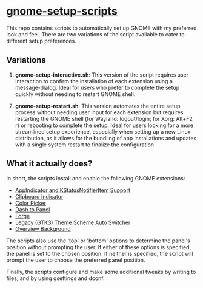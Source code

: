 
# [gnome-setup-scripts](https://github.com/amjadodeh/gnome-setup-scripts)

This repo contains scripts to automatically set up GNOME with my preferred look and feel. There are two variations of the script available to cater to different setup preferences.

## Variations

1. **gnome-setup-interactive.sh**: This version of the script requires user interaction to confirm the installation of each extension using a message-dialog. Ideal for users who prefer to complete the setup quickly without needing to restart GNOME shell.

2. **gnome-setup-restart.sh**: This version automates the entire setup process without needing user input for each extension but requires restarting the GNOME shell (for Wayland: logout/login; for Xorg: Alt+F2 r) or rebooting to complete the setup. Ideal for users looking for a more streamlined setup experience, especially when setting up a new Linux distribution, as it allows for the bundling of app installations and updates with a single system restart to finalize the configuration.

## What it actually does?

In short, the scripts install and enable the following GNOME extensions:

- [AppIndicator and KStatusNotifierItem Support](https://extensions.gnome.org/extension/615/appindicator-support/)
- [Clipboard Indicator](https://extensions.gnome.org/extension/779/clipboard-indicator/)
- [Color Picker](https://extensions.gnome.org/extension/3396/color-picker/)
- [Dash to Panel](https://extensions.gnome.org/extension/1160/dash-to-panel/)
- [Forge](https://extensions.gnome.org/extension/4481/forge/)
- [Legacy (GTK3) Theme Scheme Auto Switcher](https://extensions.gnome.org/extension/4998/legacy-gtk3-theme-scheme-auto-switcher/)
- [Overview Background](https://extensions.gnome.org/extension/5856/overview-background/)

The scripts also use the 'top' or 'bottom' options to determine the panel's position without prompting the user. If either of these options is specified, the panel is set to the chosen position. If neither is specified, the script will prompt the user to choose the preferred panel position.

Finally, the scripts configure and make some additional tweaks by writing to files, and by using gsettings and dconf.

